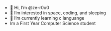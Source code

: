- 👋 Hi, I’m @ze-r0o0
- 👀 I’m interested in space, coding, and sleeping
- 🌱 I’m currently learning c languange
- Im a First Year Computer Science student

<!---
ze-r0o0/ze-r0o0 is a ✨ special ✨ repository because its `README.md` (this file) appears on your GitHub profile.
You can click the Preview link to take a look at your changes.
--->
